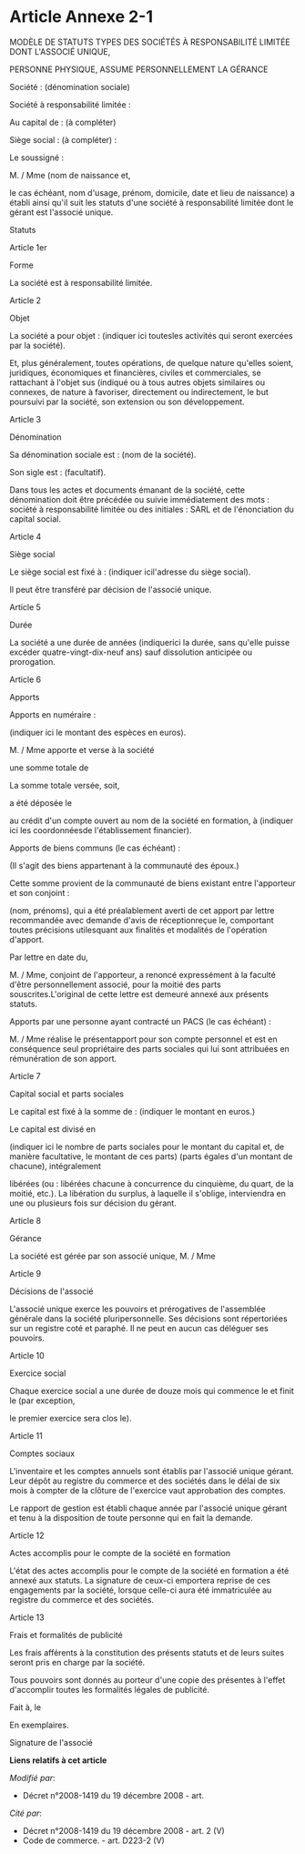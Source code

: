 # Article Annexe 2-1

MODÈLE DE STATUTS TYPES DES SOCIÉTÉS À RESPONSABILITÉ LIMITÉE DONT L'ASSOCIÉ UNIQUE,

PERSONNE PHYSIQUE, ASSUME PERSONNELLEMENT LA GÉRANCE 

Société : (dénomination sociale) 

Société à responsabilité limitée : 

Au capital de : (à compléter) 

Siège social : (à compléter) : 

Le soussigné : 

M. / Mme (nom de naissance et, 

le cas échéant, nom d'usage, prénom, domicile, date et lieu de naissance) a établi ainsi qu'il suit les statuts d'une société
à responsabilité limitée dont le gérant est l'associé unique. 

Statuts 

Article 1er 

Forme 

La société est à responsabilité limitée. 

Article 2 

Objet 

La société a pour objet : (indiquer ici toutesles activités qui seront exercées par la société). 

Et, plus généralement, toutes opérations, de quelque nature qu'elles soient, juridiques, économiques et financières, civiles
et commerciales, se rattachant à l'objet sus (indiqué ou à tous autres objets similaires ou connexes, de nature à favoriser,
directement ou indirectement, le but poursuivi par la société, son extension ou son développement. 

Article 3 

Dénomination 

Sa dénomination sociale est : (nom de la société). 

Son sigle est : (facultatif). 

Dans tous les actes et documents émanant de la société, cette dénomination doit être précédée ou suivie immédiatement des
mots : société à responsabilité limitée ou des initiales : SARL et de l'énonciation du capital social. 

Article 4 

Siège social 

Le siège social est fixé à : (indiquer icil'adresse du siège social). 

Il peut être transféré par décision de l'associé unique. 

Article 5 

Durée 

La société a une durée de années (indiquerici la durée, sans qu'elle puisse excéder quatre-vingt-dix-neuf ans) sauf
dissolution anticipée ou prorogation. 

Article 6 

Apports 

Apports en numéraire : 

(indiquer ici le montant des espèces en euros).

M. / Mme apporte et verse à la société 

une somme totale de 

La somme totale versée, soit, 

a été déposée le 

au crédit d'un compte ouvert au nom de la société en formation, à (indiquer ici les coordonnéesde l'établissement
financier). 

Apports de biens communs (le cas échéant) : 

(Il s'agit des biens appartenant à la communauté des époux.) 

Cette somme provient de la communauté de biens existant entre l'apporteur et son conjoint : 

(nom, prénoms), qui a été préalablement averti de cet apport par lettre recommandée avec demande d'avis de réceptionreçue le,
comportant toutes précisions utilesquant aux finalités et modalités de l'opération d'apport. 

Par lettre en date du, 

M. / Mme, conjoint de l'apporteur, a renoncé expressément à la faculté d'être personnellement associé, pour la moitié des
parts souscrites.L'original de cette lettre est demeuré annexé aux présents statuts. 

Apports par une personne ayant contracté un PACS (le cas échéant) : 

M. / Mme réalise le présentapport pour son compte personnel et est en conséquence seul propriétaire des parts sociales qui
lui sont attribuées en rémunération de son apport. 

Article 7 

Capital social et parts sociales 

Le capital est fixé à la somme de : (indiquer le montant en euros.) 

Le capital est divisé en 

(indiquer ici le nombre de parts sociales pour le montant du capital et, de manière facultative, le montant de ces parts)
(parts égales d'un montant de chacune), intégralement 

libérées (ou : libérées chacune à concurrence du cinquième, du quart, de la moitié, etc.). La libération du surplus, à
laquelle il s'oblige, interviendra en une ou plusieurs fois sur décision du gérant. 

Article 8 

Gérance 

La société est gérée par son associé unique, M. / Mme 

Article 9 

Décisions de l'associé 

L'associé unique exerce les pouvoirs et prérogatives de l'assemblée générale dans la société pluripersonnelle. Ses décisions
sont répertoriées sur un registre coté et paraphé. Il ne peut en aucun cas déléguer ses pouvoirs. 

Article 10 

Exercice social 

Chaque exercice social a une durée de douze mois qui commence le et finit le (par exception, 

le premier exercice sera clos le). 

Article 11 

Comptes sociaux 

L'inventaire et les comptes annuels sont établis par l'associé unique gérant. Leur dépôt au registre du commerce et des
sociétés dans le délai de six mois à compter de la clôture de l'exercice vaut approbation des comptes. 

Le rapport de gestion est établi chaque année par l'associé unique gérant et tenu à la disposition de toute personne qui en
fait la demande. 

Article 12 

Actes accomplis pour le compte de la société en formation 

L'état des actes accomplis pour le compte de la société en formation a été annexé aux statuts. La signature de ceux-ci
emportera reprise de ces engagements par la société, lorsque celle-ci aura été immatriculée au registre du commerce et des
sociétés. 

Article 13 

Frais et formalités de publicité 

Les frais afférents à la constitution des présents statuts et de leurs suites seront pris en charge par la société. 

Tous pouvoirs sont donnés au porteur d'une copie des présentes à l'effet d'accomplir toutes les formalités légales de
publicité. 

Fait à, le 

En exemplaires. 

Signature de l'associé

**Liens relatifs à cet article**

_Modifié par_:

  - Décret n°2008-1419 du 19 décembre 2008 - art.

_Cité par_:

  - Décret n°2008-1419 du 19 décembre 2008 - art. 2 (V)
  - Code de commerce. - art. D223-2 (V)
